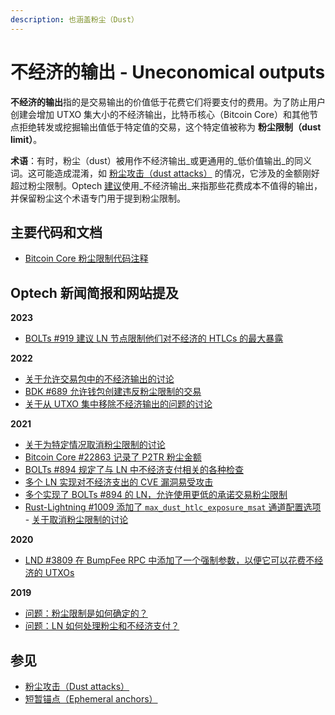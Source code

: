 ```yaml
---
description: 也涵盖粉尘（Dust）
---
```


# 不经济的输出 - Uneconomical outputs

**不经济的输出**指的是交易输出的价值低于花费它们将要支付的费用。为了防止用户创建会增加 UTXO 集大小的不经济输出，比特币核心（Bitcoin Core）和其他节点拒绝转发或挖掘输出值低于特定值的交易，这个特定值被称为 **粉尘限制（dust limit）**。

**术语**：有时，粉尘（dust）被用作不经济输出_或更通用的_低价值输出_的同义词。这可能造成混淆，如 [粉尘攻击（dust attacks）](https://bitcoinops.org/en/topics/output-linking/) 的情况，它涉及的金额刚好超过粉尘限制。Optech [建议](https://github.com/bitcoinops/bitcoinops.github.io/blob/master/STYLE.md)使用_不经济输出_来指那些花费成本不值得的输出，并保留粉尘这个术语专门用于提到粉尘限制。

## 主要代码和文档

* [Bitcoin Core 粉尘限制代码注释](https://github.com/bitcoin/bitcoin/blob/439e58c4d8194ca37f70346727d31f52e69592ec/src/policy/policy.cpp#L14)

## Optech 新闻简报和网站提及

**2023**

* [BOLTs #919 建议 LN 节点限制他们对不经济的 HTLCs 的最大暴露](https://bitcoinops.org/en/newsletters/2023/08/23/#bolts-919)

**2022**

* [关于允许交易包中的不经济输出的讨论](https://bitcoinops.org/en/newsletters/2022/10/05/#ephemeral-dust)
* [BDK #689 允许钱包创建违反粉尘限制的交易](https://bitcoinops.org/en/newsletters/2022/09/07/#bdk-689)
* [关于从 UTXO 集中移除不经济输出的问题的讨论](https://bitcoinops.org/en/newsletters/2022/07/27/#does-an-uneconomical-output-need-to-be-kept-in-the-utxo-set)

**2021**

* [关于为特定情况取消粉尘限制的讨论](https://bitcoinops.org/en/newsletters/2021/12/15/#adding-a-special-exception-for-certain-uneconomical-outputs)
* [Bitcoin Core #22863 记录了 P2TR 粉尘金额](https://bitcoinops.org/en/newsletters/2021/10/20/#bitcoin-core-22863)
* [BOLTs #894 规定了与 LN 中不经济支付相关的各种检查](https://bitcoinops.org/en/newsletters/2021/10/20/#bolts-894)
* [多个 LN 实现对不经济支出的 CVE 漏洞易受攻击](https://bitcoinops.org/en/newsletters/2021/10/13/#ln-spend-to-fees-cve)
* [多个实现了 BOLTs #894 的 LN，允许使用更低的承诺交易粉尘限制](https://bitcoinops.org/en/newsletters/2021/10/06/#eclair-1900)
* [Rust-Lightning #1009 添加了 `max_dust_htlc_exposure_msat` 通道配置选项](https://bitcoinops.org/en/newsletters/2021/08/18/#rust-lightning-1009) - [关于取消粉尘限制的讨论](https://bitcoinops.org/en/newsletters/2021/08/18/#dust-limit-discussion)

**2020**

* [LND #3809 在 BumpFee RPC 中添加了一个强制参数，以便它可以花费不经济的 UTXOs](https://bitcoinops.org/en/newsletters/2020/01/29/#lnd-3809)

**2019**

* [问题：粉尘限制是如何确定的？](https://bitcoinops.org/en/newsletters/2019/04/30/#how-was-the-dust-limit-of-546-satoshis-was-chosen-why-not-550-satoshis)
* [问题：LN 如何处理粉尘和不经济支付？](https://bitcoinops.org/en/newsletters/2019/04/30/#do-htlcs-work-for-micropayments)

## 参见

* [粉尘攻击（Dust attacks）](https://bitcoinops.org/en/topics/output-linking/)
* [短暂锚点（Ephemeral anchors）](https://bitcoinops.org/en/topics/ephemeral-anchors/)
